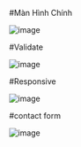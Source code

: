 #Màn Hình Chính

![image](https://user-images.githubusercontent.com/100074935/182995792-355401e6-2f7e-4866-9186-1e859ce5efcc.png)


#Validate

![image](https://user-images.githubusercontent.com/100074935/182995812-7fc0beb5-edae-4144-9b5e-40171d843670.png)



#Responsive

![image](https://user-images.githubusercontent.com/100074935/182995836-e9b7e858-9399-47a8-aee0-c4b623dbb547.png)


#contact form

![image](https://user-images.githubusercontent.com/100074935/182996019-a006dc9b-8ed7-4b0d-bf41-73acde30054b.png)

